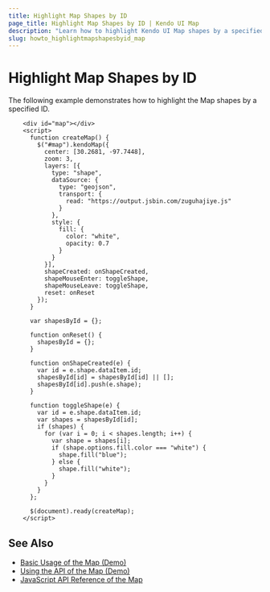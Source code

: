 ```yaml
---
title: Highlight Map Shapes by ID
page_title: Highlight Map Shapes by ID | Kendo UI Map
description: "Learn how to highlight Kendo UI Map shapes by a specified ID."
slug: howto_highlightmapshapesbyid_map
---
```


# Highlight Map Shapes by ID

The following example demonstrates how to highlight the Map shapes by a specified ID.

```dojo
    <div id="map"></div>
    <script>
      function createMap() {
        $("#map").kendoMap({
          center: [30.2681, -97.7448],
          zoom: 3,
          layers: [{
            type: "shape",
            dataSource: {
              type: "geojson",
              transport: {
                read: "https://output.jsbin.com/zuguhajiye.js"
              }
            },
            style: {
              fill: {
                color: "white",
                opacity: 0.7
              }
            }
          }],
          shapeCreated: onShapeCreated,
          shapeMouseEnter: toggleShape,
          shapeMouseLeave: toggleShape,
          reset: onReset
        });
      }

      var shapesById = {};

      function onReset() {
        shapesById = {};
      }

      function onShapeCreated(e) {
        var id = e.shape.dataItem.id;
        shapesById[id] = shapesById[id] || [];        
        shapesById[id].push(e.shape);
      }

      function toggleShape(e) {
        var id = e.shape.dataItem.id;
        var shapes = shapesById[id];
        if (shapes) {
          for (var i = 0; i < shapes.length; i++) {
            var shape = shapes[i];
            if (shape.options.fill.color === "white") {
              shape.fill("blue");
            } else {
              shape.fill("white");
            }
          }
        }
      };

      $(document).ready(createMap);
    </script>
```

## See Also

* [Basic Usage of the Map (Demo)](https://demos.telerik.com/kendo-ui/map/index)
* [Using the API of the Map (Demo)](https://demos.telerik.com/kendo-ui/map/api)
* [JavaScript API Reference of the Map](/api/javascript/dataviz/ui/map)
